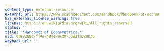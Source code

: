 ```yaml
---
content_type: external-resource
external_url: https://www.sciencedirect.com/handbook/handbook-of-econometrics/vol/5/suppl/C
has_external_license_warning: true
license: https://en.wikipedia.org/wiki/All_rights_reserved
status: ''
title: '*Handbook of Econometrics.*'
uid: 9692280c-ff0e-484e-9ed0-56d2fa528b36
wayback_url: ''
---
```

